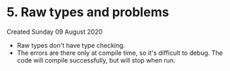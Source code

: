 # 5. Raw types and problems
Created Sunday 09 August 2020


* Raw types don't have type checking.
* The errors are there only at compile time, so it's difficult to debug. The code will compile successfully, but will stop when run.


